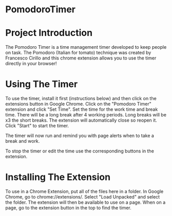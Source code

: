 # PomodoroTimer
# Project Introduction 

The Pomodoro Timer is a time management timer developed to keep people on task. The Pomodoro (Italian for tomato) technique was created by Francesco Cirillo and this chrome extension allows you to use the timer directly in your browser!

# Using The Timer 

To use the timer, install it first (instructions below) and then click on the extensions button in Google Chrome.
Click on the "Pomodoro Timer" extension and click "Set Time".
Set the time for the work time and break time. There will be a long break after 4 working periods. Long breaks will be x3 the short breaks.
The extension will automatically close so reopen it.
Click "Start" to start the timer. 

The timer will now run and remind you with page alerts when to take a break and work.

To stop the timer or edit the time use the corresponding buttons in the extension. 

# Installing The Extension

To use in a Chrome Extension, put all of the files here in a folder. In Google Chrome, go to chrome://extensions/. Select "Load Unpacked" and select the folder. The extension will then be available to use on a page. When on a page, go to the extension button in the top to find the timer. 

